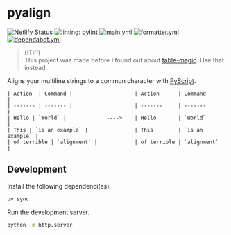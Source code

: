 # pyalign

[![Netlify Status](https://api.netlify.com/api/v1/badges/26ab67b9-6305-4776-829c-977042ec9d96/deploy-status)](https://app.netlify.com/sites/pyalign/deploys)
[![linting: pylint](https://img.shields.io/badge/linting-pylint-yellowgreen)](https://github.com/PyCQA/pylint)
[![main.yml](https://github.com/winstxnhdw/pyalign/actions/workflows/main.yml/badge.svg)](https://github.com/winstxnhdw/pyalign/actions/workflows/main.yml)
[![formatter.yml](https://github.com/winstxnhdw/pyalign/actions/workflows/formatter.yml/badge.svg)](https://github.com/winstxnhdw/pyalign/actions/workflows/formatter.yml)
[![dependabot.yml](https://github.com/winstxnhdw/pyalign/actions/workflows/dependabot.yml/badge.svg)](https://github.com/winstxnhdw/pyalign/actions/workflows/dependabot.yml)

> [!TIP]\
> This project was made before I found out about [table-magic](https://stevecat.net/table-magic/). Use that instead.

Aligns your multiline strings to a common character with [PyScript](https://pyscript.net/).

```text
| Action  | Command |                    | Action      | Command         |
| ------- | ------- |                    | -------     | -------         |
| Hello | `World` |             ---->    | Hello       | `World`         |
| This | `is an example` |               | This        | `is an example` |
| of terrible | `alignment` |            | of terrible | `alignment`     |
```

## Development

Install the following dependenci(es).

```bash
uv sync
```

Run the development server.

```bash
python -m http.server
```
